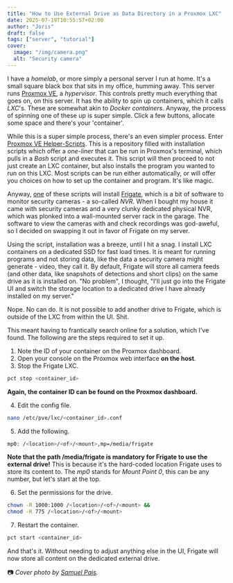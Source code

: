 ```yaml
---
title: "How to Use External Drive as Data Directory in a Proxmox LXC"
date: 2025-07-19T10:55:57+02:00
author: "Joris"
draft: false
tags: ["server", "tutorial"]
cover:
  image: "/img/camera.png"
  alt: "Security camera"
---
```


I have a _homelab_, or more simply a personal server I run at home. It's a small square black box that sits in my office, humming away. This server runs [Proxmox VE](https://www.proxmox.com/en/products/proxmox-virtual-environment/overview), a _hypervisor_. This controls pretty much everything that goes on, on this server. It has the ability to spin up containers, which it calls _LXC_'s. These are somewhat akin to _Docker containers_. Anyway, the process of spinning one of these up is super simple. Click a few buttons, allocate some space and there's your 'container'.

While this is a super simple process, there's an even simpler process. Enter [Proxmox VE Helper-Scripts](https://community-scripts.github.io/ProxmoxVE/). This is a repository filled with installation scripts which offer a _one-liner_ that can be run in Proxmox's terminal, which pulls in a _Bash_ script and executes it. This script will then proceed to not just create an LXC container, but also installs the program you wanted to run on this LXC. Most scripts can be run either automatically, or will offer you choices on how to set up the container and program. It's like magic.

Anyway, [one](https://community-scripts.github.io/ProxmoxVE/scripts?id=frigate) of these scripts will install [Frigate](https://frigate.video/), which is a bit of software to monitor security cameras - a so-called _NVR_. When I bought my house it came with security cameras and a very clunky dedicated physical NVR, which was plonked into a wall-mounted server rack in the garage. The software to view the cameras with and check recordings was god-aweful, so I decided on swapping it out in favor of Frigate on my server.

Using the script, installation was a breeze, until I hit a snag. I install LXC containers on a dedicated SSD for fast load times. It is meant for running programs and not storing data, like the data a security camera might generate - video, they call it. By default, Frigate will store all camera feeds (and other data, like snapshots of detections and short clips) on the same drive as it is installed on. "No problem", I thought, "I'll just go into the Frigate UI and switch the storage location to a dedicated drive I have already installed on my server." 

Nope. No can do. It is not possible to add another drive to Frigate, which is outside of the LXC from within the UI. Shit. 

This meant having to frantically search online for a solution, which I've found. The following are the steps required to set it up.

1. Note the ID of your container on the Proxmox dashboard.
2. Open your console on the Proxmox web interface **on the host**.
3. Stop the Frigate LXC. 

```bash
pct stop <container_id> 
```
**Again, the container ID can be found on the Proxmox dashboard.**

4. Edit the config file.

```bash
nano /etc/pve/lxc/<container_id>.conf
```

5. Add the following. 

```bash
mp0: /<location>/<of>/<mount>,mp=/media/frigate
```
**Note that the path /media/frigate is mandatory for Frigate to use the external drive!** This is because it's the hard-coded location Frigate uses to store its content to. The _mp0_ stands for _Mount Point 0_, this can be any number, but let's start at the top. 

6. Set the permissions for the drive. 

```bash
chown -R 1000:1000 /<location>/<of>/<mount> &&
chmod -R 775 /<location>/<of>/<mount>
```

7. Restart the container.

```bash
pct start <container_id>
```

And that's it. Without needing to adjust anything else in the UI, Frigate will now store all content on the dedicated external drive. 
 
📷 _Cover photo by [Samuel Pais](https://unsplash.com/photos/black-and-white-outdoor-lamp-wC4keTn26dY)._
